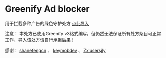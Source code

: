 # Greenify Ad blocker
用于拦截多种广告的绿色守护处方
[点此导入](https://greenify.github.io/759401524/rx-advertisements)

注意：
本处方已使用Greenify v3格式编写，但仍然无法保证所有处方条目可正常工作，导入该处方请自行承担后果！

感谢：
[shanefengcn](https://github.com/shanefengcn/rx-pushservices)
、
[keymobdev](https://github.com/keymobdev/keymob)
、
[Zxlusersjly](https://github.com/Zxlusersjly/rx-advertisements/)
